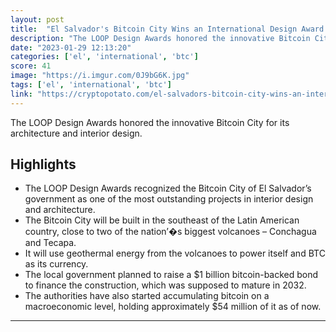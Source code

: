 ```yaml
---
layout: post
title:  "El Salvador's Bitcoin City Wins an International Design Award (Report)"
description: "The LOOP Design Awards honored the innovative Bitcoin City for its architecture and interior design."
date: "2023-01-29 12:13:20"
categories: ['el', 'international', 'btc']
score: 41
image: "https://i.imgur.com/0J9bG6K.jpg"
tags: ['el', 'international', 'btc']
link: "https://cryptopotato.com/el-salvadors-bitcoin-city-wins-an-international-design-award-report/"
---
```


The LOOP Design Awards honored the innovative Bitcoin City for its architecture and interior design.

## Highlights

- The LOOP Design Awards recognized the Bitcoin City of El Salvador’s government as one of the most outstanding projects in interior design and architecture.
- The Bitcoin City will be built in the southeast of the Latin American country, close to two of the nation’�s biggest volcanoes – Conchagua and Tecapa.
- It will use geothermal energy from the volcanoes to power itself and BTC as its currency.
- The local government planned to raise a $1 billion bitcoin-backed bond to finance the construction, which was supposed to mature in 2032.
- The authorities have also started accumulating bitcoin on a macroeconomic level, holding approximately $54 million of it as of now.

---
